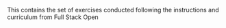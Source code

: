 This contains the set of exercises conducted following the instructions and curriculum from Full Stack Open
